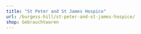 ```yaml
---
title: "St Peter and St James Hospice"
url: /burgess-hill/st-peter-and-st-james-hospice/
shop: Gebrauchtwaren
---
```

